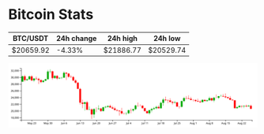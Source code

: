 # Bitcoin Stats

BTC/USDT|24h change|24h high|24h low|
|---|---|---|---|
|$20659.92|-4.33%|$21886.77|$20529.74|

<img src="./chart.svg">
